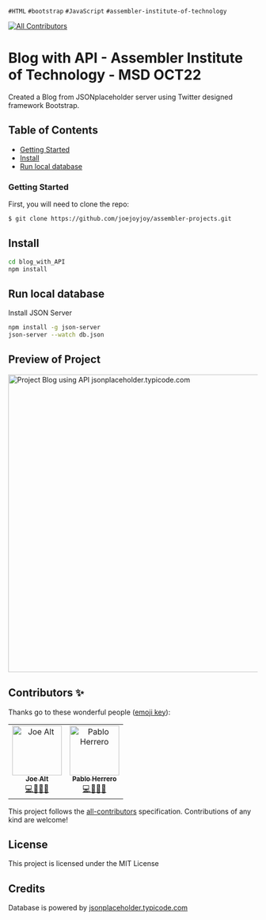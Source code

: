`#HTML` `#bootstrap` `#JavaScript` `#assembler-institute-of-technology`

[![All Contributors](https://img.shields.io/badge/all_contributors-2-orange.svg?style=flat-square)](#contributors-)

# Blog with API - Assembler Institute of Technology - MSD OCT22

Created a Blog from JSONplaceholder server using Twitter designed framework Bootstrap.


## Table of Contents <!-- omit in toc -->

- [Getting Started](#getting-started)
- [Install](#install)
- [Run local database](#run-local-database)

### Getting Started

First, you will need to clone the repo:

```bash
$ git clone https://github.com/joejoyjoy/assembler-projects.git
```

## Install

```bash
cd blog_with_API
npm install
```

## Run local database

Install JSON Server

```bash
npm install -g json-server
json-server --watch db.json
```

## Preview of Project

<img src='./assets/readmePreview.jpg' width='600' alt='Project Blog using API jsonplaceholder.typicode.com'>

## Contributors ✨

Thanks go to these wonderful people ([emoji key](https://allcontributors.org/docs/en/emoji-key)):

<!-- ALL-CONTRIBUTORS-LIST:START - Do not remove or modify this section -->
<!-- prettier-ignore-start -->
<!-- markdownlint-disable -->
<table>
  <tbody>
    <tr>
        <td align="center">
            <a href="https://github.com/joejoyjoy">
                <img src="https://avatars.githubusercontent.com/u/73751755" width="100px" alt="Joe Alt"/>
                <br />
                <sub>
                <b>Joe Alt</b>
                </sub>
            </a>
            <br />
            <a href="#tools-dtpf" title="code-tools-maintenance-design">💻🔧🚧🎨</a>
        </td>
        <td align="center">
            <a href="https://github.com/pablohgb">
                <img src="https://avatars.githubusercontent.com/u/80101321" width="100px" alt="Pablo Herrero"/>
                <br />
                <sub>
                <b>Pablo Herrero</b>
                </sub>
            </a>
            <br />
            <a href="#code-pablohgb" title="code-tools-maintenance-design">💻🔧🚧🎨</a>
        </td>
    </tr>
  </tbody>
</table>

This project follows the [all-contributors](https://allcontributors.org) specification.
Contributions of any kind are welcome!

## License <!-- omit in toc -->

This project is licensed under the MIT License

## Credits

Database is powered by [jsonplaceholder.typicode.com](https://jsonplaceholder.typicode.com/)